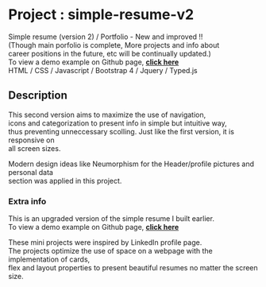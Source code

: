 # Project : simple-resume-v2
Simple resume (version 2) / Portfolio - New and improved !!\
(Though main porfolio is complete, More projects and info about\
 career positions in the future, etc will be continually updated.)\
To view a demo example on Github page, **[click here](https://criscrispy.github.io/simple-resume-v2/)**\
HTML / CSS / Javascript / Bootstrap 4 / Jquery / Typed.js

## Description
This second version aims to maximize the use of navigation,\
icons and categorization to present info in simple but intuitive way, \
thus preventing unneccessary scolling. Just like the first version, it is responsive on\
all screen sizes.

Modern design ideas like Neumorphism for the  Header/profile pictures and personal data \
section was applied in this project. 

### Extra info
This is an upgraded version of the simple resume I built earlier.\
To view a demo example on Github page, **[click here](https://criscrispy.github.io/simple-resume/)**

These mini projects were inspired by LinkedIn profile page.\
The projects optimize the use of space on a webpage with the implementation of cards,  
flex and layout properties to present beautiful resumes no matter the screen size.

